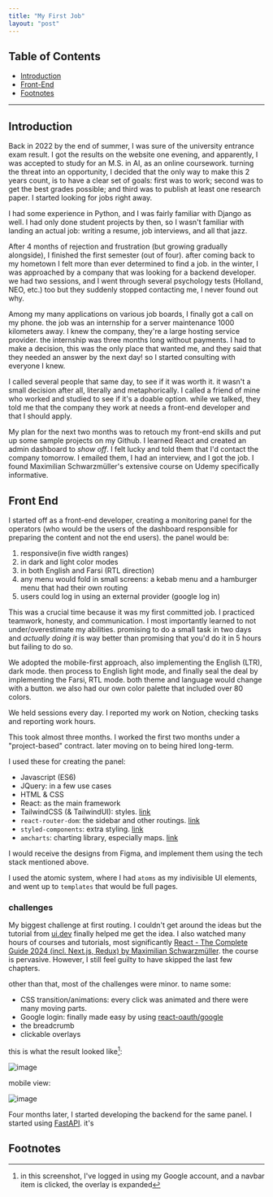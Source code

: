 ```yaml
---
title: "My First Job"
layout: "post"
---
```


## Table of Contents
- [Introduction](#introduction)
- [Front-End](#front-end)
- [Footnotes](#footnotes)

---

## Introduction
Back in 2022 by the end of summer, I was sure of the university entrance exam result. I got the results on the website one evening, and apparently, I was accepted to study for an M.S. in AI, as an online coursework. turning the threat into an opportunity, I decided that the only way to make this 2 years count, is to have a clear set of goals: first was to work; second was to get the best grades possible; and third was to publish at least one research paper. I started looking for jobs right away.

I had some experience in Python, and I was fairly familiar with Django as well. I had only done student projects by then, so I wasn't familiar with landing an actual job: writing a resume, job interviews, and all that jazz.

After 4 months of rejection and frustration (but growing gradually alongside), I finished the first semester (out of four). after coming back to my hometown I felt more than ever determined to find a job. in the winter, I was approached by a company that was looking for a backend developer. we had two sessions, and I went through several psychology tests (Holland, NEO, etc.) too but they suddenly stopped contacting me, I never found out why.

Among my many applications on various job boards, I finally got a call on my phone. the job was an internship for a server maintenance 1000 kilometers away. I knew the company, they're a large hosting service provider. the internship was three months long without payments. I had to make a decision, this was the only place that wanted me, and they said that they needed an answer by the next day! so I started consulting with everyone I knew.

I called several people that same day, to see if it was worth it. it wasn't a small decision after all, literally and metaphorically. I called a friend of mine who worked and studied to see if it's a doable option. while we talked, they told me that the company they work at needs a front-end developer and that I should apply.

My plan for the next two months was to retouch my front-end skills and put up some sample projects on my Github. I learned React and created an admin dashboard to _show off_. I felt lucky and told them that I'd contact the company tomorrow. I emailed them, I had an interview, and I got the job. I found Maximilian Schwarzmüller's extensive course on Udemy specifically informative.

## Front End
I started off as a front-end developer, creating a monitoring panel for the operators (who would be the users of the dashboard responsible for preparing the content and not the end users). the panel would be:

1. responsive(in five width ranges)
2. in dark and light color modes
3. in both English and Farsi (RTL direction)
4. any menu would fold in small screens: a kebab menu and a hamburger menu that had their own routing
5. users could log in using an external provider (google log in)

This was a crucial time because it was my first committed job. I practiced teamwork, honesty, and communication. I most importantly learned to not under/overestimate my abilities.
promising to do a small task in two days and _actually doing it_ is way better than promising that you'd do it in 5 hours but failing to do so.

We adopted the mobile-first approach, also implementing the English (LTR), dark mode. then process to English light mode, and finally seal the deal by implementing the Farsi, RTL mode. both theme and language would change with a button. we also had our own color palette that included over 80 colors.

We held sessions every day. I reported my work on Notion, checking tasks and reporting work hours. 

This took almost three months. I worked the first two months under a "project-based" contract. later moving on to being hired long-term.

I used these for creating the panel:
- Javascript (ES6)
- JQuery: in a few use cases
- HTML & CSS
- React: as the main framework
- TailwindCSS (& TailwindUI): styles. [link](https://tailwindcss.com/)
- `react-router-dom`: the sidebar and other routings. [link](https://reactrouter.com/en/main)
- `styled-components`: extra styling. [link](https://www.styled-components.com/)
- `amcharts`: charting library, especially maps. [link](https://www.amcharts.com/)

I would receive the designs from Figma, and implement them using the tech stack mentioned above.

I used the atomic system, where I had `atoms` as my indivisible UI elements, and went up to `templates` that would be full pages.

### challenges
My biggest challenge at first routing. I couldn't get around the ideas but the tutorial from [ui.dev](ui.dev) finally helped me get the idea. I also watched many hours of courses and tutorials, most significantly [React - The Complete Guide 2024 (incl. Next.js, Redux) by Maximilian Schwarzmüller](https://www.udemy.com/course/react-the-complete-guide-incl-redux/?couponCode=24T3MT53024). the course is pervasive. However, I still feel guilty to have skipped the last few chapters.

other than that, most of the challenges were minor. to name some:
- CSS transition/animations: every click was animated and there were many moving parts.
- Google login: finally made easy by using [react-oauth/google](https://www.npmjs.com/package/@react-oauth/google)
- the breadcrumb
- clickable overlays

this is what the result looked like[^1]:

![image](https://github.com/adelbordbari/adelbordbari.github.io/assets/13819151/3dadb67a-bcb7-4973-832f-2dc0675fe8ec)

mobile view:

![image](https://github.com/adelbordbari/adelbordbari.github.io/assets/13819151/0f59baba-8443-44c1-aa3c-dd6b10fee6ca)


Four months later, I started developing the backend for the same panel. I started using [FastAPI](https://fastapi.tiangolo.com/). it's

## Footnotes
[^1]: in this screenshot, I've logged in using my Google account, and a navbar item is clicked, the overlay is expanded
